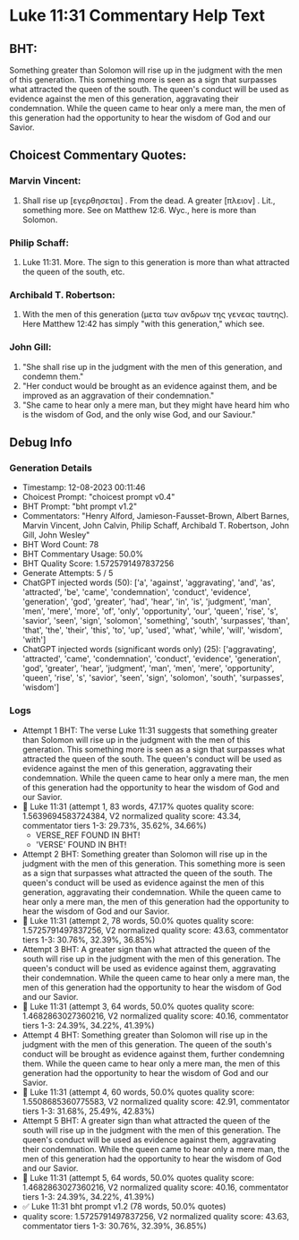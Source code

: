 # Luke 11:31 Commentary Help Text

## BHT:
Something greater than Solomon will rise up in the judgment with the men of this generation. This something more is seen as a sign that surpasses what attracted the queen of the south. The queen's conduct will be used as evidence against the men of this generation, aggravating their condemnation. While the queen came to hear only a mere man, the men of this generation had the opportunity to hear the wisdom of God and our Savior.

## Choicest Commentary Quotes:
### Marvin Vincent:
1. Shall rise up [εγερθησεται] . From the dead. 
A greater [πλειον] . Lit., something more. See on Matthew 12:6. Wyc., here is more than Solomon.


### Philip Schaff:
1. Luke 11:31. More. The sign to this generation is more than what attracted the queen of the south, etc.
	


### Archibald T. Robertson:
1.  With the men of this generation (μετα των ανδρων της γενεας ταυτης). Here Matthew 12:42 has simply "with this generation," which see. 


### John Gill:
1. "She shall rise up in the judgment with the men of this generation, and condemn them."
2. "Her conduct would be brought as an evidence against them, and be improved as an aggravation of their condemnation."
3. "She came to hear only a mere man, but they might have heard him who is the wisdom of God, and the only wise God, and our Saviour."


## Debug Info
### Generation Details
- Timestamp: 12-08-2023 00:11:46
- Choicest Prompt: "choicest prompt v0.4"
- BHT Prompt: "bht prompt v1.2"
- Commentators: "Henry Alford, Jamieson-Fausset-Brown, Albert Barnes, Marvin Vincent, John Calvin, Philip Schaff, Archibald T. Robertson, John Gill, John Wesley"
- BHT Word Count: 78
- BHT Commentary Usage: 50.0%
- BHT Quality Score: 1.5725791497837256
- Generate Attempts: 5 / 5
- ChatGPT injected words (50):
	['a', 'against', 'aggravating', 'and', 'as', 'attracted', 'be', 'came', 'condemnation', 'conduct', 'evidence', 'generation', 'god', 'greater', 'had', 'hear', 'in', 'is', 'judgment', 'man', 'men', 'mere', 'more', 'of', 'only', 'opportunity', 'our', 'queen', 'rise', 's', 'savior', 'seen', 'sign', 'solomon', 'something', 'south', 'surpasses', 'than', 'that', 'the', 'their', 'this', 'to', 'up', 'used', 'what', 'while', 'will', 'wisdom', 'with']
- ChatGPT injected words (significant words only) (25):
	['aggravating', 'attracted', 'came', 'condemnation', 'conduct', 'evidence', 'generation', 'god', 'greater', 'hear', 'judgment', 'man', 'men', 'mere', 'opportunity', 'queen', 'rise', 's', 'savior', 'seen', 'sign', 'solomon', 'south', 'surpasses', 'wisdom']

### Logs
- Attempt 1 BHT: The verse Luke 11:31 suggests that something greater than Solomon will rise up in the judgment with the men of this generation. This something more is seen as a sign that surpasses what attracted the queen of the south. The queen's conduct will be used as evidence against the men of this generation, aggravating their condemnation. While the queen came to hear only a mere man, the men of this generation had the opportunity to hear the wisdom of God and our Savior.
- 🔄 Luke 11:31 (attempt 1, 83 words, 47.17% quotes quality score: 1.5639694583724384, V2 normalized quality score: 43.34, commentator tiers 1-3: 29.73%, 35.62%, 34.66%) 
	- VERSE_REF FOUND IN BHT! 
	- 'VERSE' FOUND IN BHT!
- Attempt 2 BHT: Something greater than Solomon will rise up in the judgment with the men of this generation. This something more is seen as a sign that surpasses what attracted the queen of the south. The queen's conduct will be used as evidence against the men of this generation, aggravating their condemnation. While the queen came to hear only a mere man, the men of this generation had the opportunity to hear the wisdom of God and our Savior.
- 🔄 Luke 11:31 (attempt 2, 78 words, 50.0% quotes quality score: 1.5725791497837256, V2 normalized quality score: 43.63, commentator tiers 1-3: 30.76%, 32.39%, 36.85%)
- Attempt 3 BHT: A greater sign than what attracted the queen of the south will rise up in the judgment with the men of this generation. The queen's conduct will be used as evidence against them, aggravating their condemnation. While the queen came to hear only a mere man, the men of this generation had the opportunity to hear the wisdom of God and our Savior.
- 🔄 Luke 11:31 (attempt 3, 64 words, 50.0% quotes quality score: 1.4682863027360216, V2 normalized quality score: 40.16, commentator tiers 1-3: 24.39%, 34.22%, 41.39%)
- Attempt 4 BHT: Something greater than Solomon will rise up in the judgment with the men of this generation. The queen of the south's conduct will be brought as evidence against them, further condemning them. While the queen came to hear only a mere man, the men of this generation had the opportunity to hear the wisdom of God and our Savior.
- 🔄 Luke 11:31 (attempt 4, 60 words, 50.0% quotes quality score: 1.5508685360775583, V2 normalized quality score: 42.91, commentator tiers 1-3: 31.68%, 25.49%, 42.83%)
- Attempt 5 BHT: A greater sign than what attracted the queen of the south will rise up in the judgment with the men of this generation. The queen's conduct will be used as evidence against them, aggravating their condemnation. While the queen came to hear only a mere man, the men of this generation had the opportunity to hear the wisdom of God and our Savior.
- 🔄 Luke 11:31 (attempt 5, 64 words, 50.0% quotes quality score: 1.4682863027360216, V2 normalized quality score: 40.16, commentator tiers 1-3: 24.39%, 34.22%, 41.39%)
- ✅ Luke 11:31 bht prompt v1.2 (78 words, 50.0% quotes)
- quality score: 1.5725791497837256, V2 normalized quality score: 43.63, commentator tiers 1-3: 30.76%, 32.39%, 36.85%)